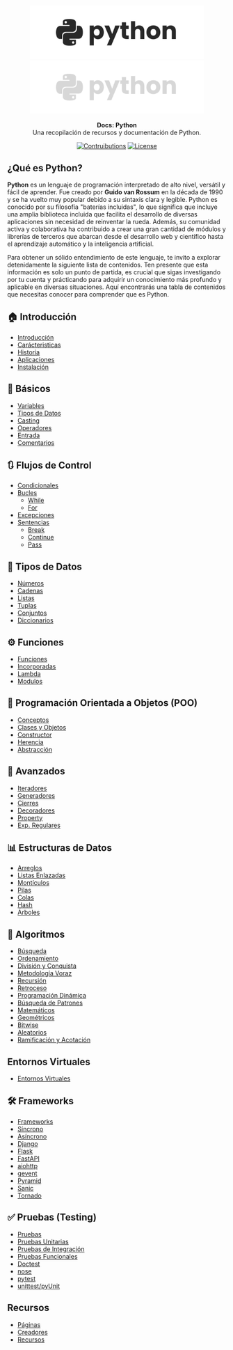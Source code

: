 <p align="center">
  <a href="https://github.com/tyronejosee/docs_python#gh-light-mode-only" target="_blank">
    <img src="./assets/logo_light.svg" alt="logo-light" width="400">
  </a>
  <a href="https://github.com/tyronejosee/docs_python#gh-dark-mode-only" target="_blank">
    <img src="./assets/logo_dark.svg" alt="logo-dark" width="400">
  </a>
</p>

<p align="center">
  <b>Docs: Python</b> <br>
  Una recopilación de recursos y documentación de Python.
<p>

<p align="center">
    <a href="#"><img src="https://img.shields.io/badge/contributions-yes-blue" alt="Contruibutions"></a>
    <a href="https://github.com/tyronejosee/docs_python/blob/main/LICENSE"><img src="https://img.shields.io/badge/license-MIT-green" alt="License"></a>
</p>

## ¿Qué es Python?

**Python** es un lenguaje de programación interpretado de alto nivel, versátil y fácil de aprender. Fue creado por **Guido van Rossum** en la década de 1990 y se ha vuelto muy popular debido a su sintaxis clara y legible. Python es conocido por su filosofía "baterías incluidas", lo que significa que incluye una amplia biblioteca incluida que facilita el desarrollo de diversas aplicaciones sin necesidad de reinventar la rueda. Además, su comunidad activa y colaborativa ha contribuido a crear una gran cantidad de módulos y librerías de terceros que abarcan desde el desarrollo web y científico hasta el aprendizaje automático y la inteligencia artificial.

Para obtener un sólido entendimiento de este lenguaje, te invito a explorar detenidamente la siguiente lista de contenidos. Ten presente que esta información es solo un punto de partida, es crucial que sigas investigando por tu cuenta y prácticando para adquirir un conocimiento más profundo y aplicable en diversas situaciones. Aquí encontrarás una tabla de contenidos que necesitas conocer para comprender que es Python.

## 🏠 Introducción

- [Introducción](docs/spa/introduccion/introduccion.md)
- [Carácteristicas](docs/spa/introduccion/caracteristicas.md)
- [Historia](docs/spa/introduccion/historia.md)
- [Aplicaciones](docs/spa/introduccion/aplicaciones.md)
- [Instalación](docs/spa/introduccion/instalacion.md)

## 🌱 Básicos

- [Variables](docs/spa/basicos/variables.md)
- [Tipos de Datos](docs/spa/basicos/tipos_datos.md)
- [Casting](docs/spa/basicos/casting.md)
- [Operadores](docs/spa/basicos/operadores.md)
- [Entrada](docs/spa/basicos/entrada.md)
- [Comentarios](docs/spa/basicos/comentarios.md)

## 🔃 Flujos de Control

- [Condicionales](docs/spa/basicos/condicionales.md)
- [Bucles](docs/spa/basicos/bucles.md)
  - [While](docs/spa/basicos/while.md)
  - [For](docs/spa/basicos/for.md)
- [Excepciones](docs/spa/basicos/excepciones.md)
- [Sentencias](docs/spa/basicos)
  - [Break](docs/spa/basicos/break.md)
  - [Continue](docs/spa/basicos/continue.md)
  - [Pass](docs/spa/basicos/pass.md)

## 🔢 Tipos de Datos

- [Números](docs/spa/basicos/numeros.md)
- [Cadenas](docs/spa/basicos/cadenas.md)
- [Listas](docs/spa/basicos/listas.md)
- [Tuplas](docs/spa/basicos/tuplas.md)
- [Conjuntos](docs/spa/basicos/conjuntos.md)
- [Diccionarios](docs/spa/basicos/diccionarios.md)

## ⚙️ Funciones

- [Funciones](docs/spa/basicos/funciones.md)
- [Incorporadas](docs/spa/basicos/funciones_incorporadas.md)
- [Lambda](docs/spa/avanzados/lambdas.md)
- [Modulos](docs/spa/basicos/modulos.md)

## 🧭 Programación Orientada a Objetos (POO)

- [Conceptos](docs/spa/avanzados/conceptos.md)
- [Clases y Objetos](docs/spa/avanzados/clases_objetos.md)
- [Constructor](docs/spa/avanzados/contructor.md)
- [Herencia](docs/spa/avanzados/herencia.md)
- [Abstracción](docs/spa/avanzados/abstraccion.md)

## 🔬 Avanzados

- [Iteradores](docs/spa/avanzados/iteradores.md)
- [Generadores](docs/spa/avanzados/generadores.md)
- [Cierres](docs/spa/avanzados/cierres.md)
- [Decoradores](docs/spa/avanzados/decoradores.md)
- [Property](docs/spa/avanzados/property.md)
- [Exp. Regulares](docs/spa/avanzados/exp_regulares.md)

## 📊 Estructuras de Datos

- [Arreglos](docs/spa/estructuras/arreglos.md)
- [Listas Enlazadas](docs/spa/estructuras/listas_enlazadas.md)
- [Montículos](docs/spa/estructuras/monticulos.md)
- [Pilas](docs/spa/estructuras/pilas.md)
- [Colas](docs/spa/estructuras/colas.md)
- [Hash](docs/spa/estructuras/hash.md)
- [Árboles](docs/spa/estructuras/arboles.md)

## 🎲 Algoritmos

- [Búsqueda](docs/spa/estructuras/busqueda.md)
- [Ordenamiento](docs/spa/estructuras/ordenamiento.md)
- [División y Conquista](docs/spa/estructuras/division_conquista.md)
- [Metodología Voraz](docs/spa/estructuras/metologia_voraz.md)
- [Recursión](docs/spa/estructuras/recursion.md)
- [Retroceso](docs/spa/estructuras/retroceso.md)
- [Programación Dinámica](docs/spa/estructuras/programacion_dinamica.md)
- [Búsqueda de Patrones](docs/spa/estructuras/busqueda_patrones.md)
- [Matemáticos](docs/spa/estructuras/matematicos.md)
- [Geométricos](docs/spa/estructuras/geometricos.md)
- [Bitwise](docs/spa/estructuras/bitwise.md)
- [Aleatorios](docs/spa/estructuras/aleatorios.md)
- [Ramificación y Acotación](docs/spa/estructuras/ramificacion_acotacion.md)

## Entornos Virtuales

- [Entornos Virtuales](docs/spa/entornos_virtuales/entornos_virtuales.md)

## 🛠️ Frameworks

- [Frameworks](docs/spa/marcos/frameworks.md)
- [Síncrono](docs/spa/marcos/sincrono.md)
- [Asíncrono](docs/spa/marcos/asincrono.md)
- [Django](docs/spa/marcos/django.md)
- [Flask](docs/spa/marcos/flask.md)
- [FastAPI](docs/spa/marcos/fastapi.md)
- [aiohttp](docs/spa/marcos/aiohttp.md)
- [gevent](docs/spa/marcos/gevent.md)
- [Pyramid](docs/spa/marcos/gevent.md)
- [Sanic](docs/spa/marcos/sanic.md)
- [Tornado](docs/spa/marcos/tornado.md)

## ✅ Pruebas (Testing)

- [Pruebas](docs/spa/pruebas/pruebas.md)
- [Pruebas Unitarias](docs/spa/pruebas/)
- [Pruebas de Integración](docs/spa/pruebas/)
- [Pruebas Funcionales](docs/spa/pruebas/)
- [Doctest](docs/spa/pruebas/doctest.md)
- [nose](docs/spa/pruebas/nose.md)
- [pytest](docs/spa/pruebas/pytest.md)
- [unittest/pyUnit](docs/spa/pruebas/pyunit_unittest.md)

## Recursos

- [Páginas](docs/spa/recursos/paginas.md)
- [Creadores](docs/spa/recursos/creadores.md)
- [Recursos](docs/spa/recursos/recursos.md)
